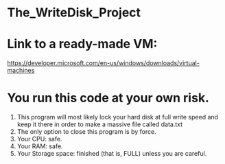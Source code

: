 # The_WriteDisk_Project
# Link to a ready-made VM:
https://developer.microsoft.com/en-us/windows/downloads/virtual-machines
# You run this code at your own risk.
1. This program will most likely lock your hard disk at full write speed and keep it there in order to make a massive file called      data.txt
2.  The only option to close this program is by force.
3. Your CPU: safe.
4. Your RAM: safe.
5. Your Storage space: finished (that is, FULL) unless you are careful.
